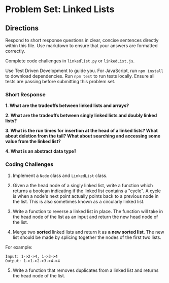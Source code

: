 # Problem Set: Linked Lists

## Directions
Respond to short response questions in clear, concise sentences directly within this file. Use markdown to ensure that your answers are formatted correctly.

Complete code challenges in `linkedlist.py` or `linkedList.js`.

Use Test Driven Development to guide you. For JavaScript, run `npm install` to download dependencies. Run `npm test` to run tests locally. Ensure all tests are passing before submitting this problem set.


### Short Response
**1. What are the tradeoffs between linked lists and arrays?**

**2. What are the tradeoffs between singly linked lists and doubly linked lists?**

**3. What is the run times for insertion at the head of a linked lists? What about deletion from the tail? What about searching and accessing some value from the linked list?**

**4. What is an abstract data type?**

### Coding Challenges
1. Implement a `Node` class and `LinkedList` class. 

2. Given a the head node of a singly linked list, write a function which returns a boolean indicating if the linked list contains a "cycle". A cycle is when a node's next point actually points back to a previous node in the list. This is also sometimes known as a circularly linked list.

3. Write a function to reverse a linked list in place. The function will take in the head node of the list as an input and return the new head node of the list.

4. Merge two **sorted** linked lists and return it as **a new sorted list**. The new list should be made by splicing together the nodes of the first two lists. 

  For example:
  ```
  Input: 1->2->4, 1->3->4
  Output: 1->1->2->3->4->4
  ```

5. Write a function that removes duplicates from a linked list and returns the head node of the list.
